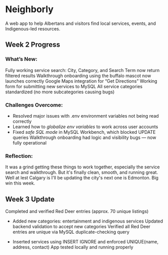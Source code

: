 # Neighborly
A web app to help Albertans and visitors find local services, events, and Indigenous-led resources.

## Week 2 Progress

### What’s New:
Fully working service search: City, Category, and Search Term now return filtered results
Walkthrough onboarding using the buffalo mascot now launches correctly
Google Maps integration for “Get Directions”
Working form for submitting new services to MySQL
All service categories standardized (no more subcategories causing bugs)


### Challenges Overcome:
- Resolved major issues with .env environment variables not being read correctly
- Learned how to *globalize env variables* to work across user accounts
- Fixed *safe SQL mode* in MySQL Workbench, which blocked UPDATE queries
Walkthrough onboarding had logic and visibility bugs — now fully operational


### Reflection:
It was a grind getting these things to work together, especially the service search and walkthrough. But it's finally clean, smooth, and running great. Well at lest Calgary is I'll be updating the city's next one is Edmonton. Big win this week.


## Week 3 Update

Completed and verified Red Deer entries (approx. 70 unique listings)

- Added new categories: entertainment and indigenous services
Updated backend validation to accept new categories
Verified all Red Deer entries are unique via MySQL duplicate-checking query

- Inserted services using INSERT IGNORE and enforced UNIQUE(name, address, contact)
App tested locally and running properly